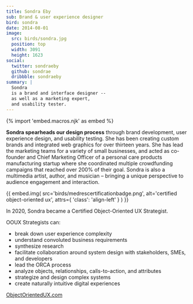 ```yaml
---
title: Sondra Eby
sub: Brand & user experience designer
bird: sondra
date: 2014-08-01
image:
  src: birds/sondra.jpg
  position: top
  width: 3091
  height: 1623
social:
  twitter: sondraeby
  github: sondrae
  dribbble: sondraeby
summary: |
  Sondra
  is a brand and interface designer --
  as well as a marketing expert,
  and usability tester.
---
```


{% import 'embed.macros.njk' as embed %}

**Sondra spearheads our design process**
through brand development, user experience design, and usability testing.
She has been creating custom brands
and integrated web graphics for over thirteen years.
She has lead the marketing teams
for a variety of small businesses,
and acted as co-founder and Chief Marketing Officer
of a personal care products manufacturing startup
where she coordinated multiple crowdfunding campaigns
that reached over 200% of their goal.
Sondra is also a multimedia artist, author, and musician –
bringing a unique perspective
to audience engagement and interaction.

<div class="contain">

{{ embed.img(
  src='birds/medrescertificationbadge.png',
  alt='certified object-oriented ux',
    attrs={
    'class': 'align-left'
  }
) }}

In 2020, Sondra became a Certified Object-Oriented UX Strategist.

</div>

OOUX Strategists can:

- break down user experience complexity 
- understand convoluted business requirements 
- synthesize research 
- facilitate collaboration around system design with stakeholders, SMEs, and developers
- lead the ORCA process
- analyze objects, relationships, calls-to-action, and attributes
- strategize and design complex systems
- create naturally intuitive digital experiences 

[ObjectOrientedUX.com]

[ObjectOrientedUX.com]: https://www.objectorientedux.com/strategists/SondraEby



